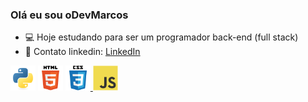 ### Olá eu sou oDevMarcos
- 💻 Hoje estudando para ser um programador back-end (full stack)
- 📧 Contato linkedin: [LinkedIn](https://www.linkedin.com/in/marcos-vin%C3%ADcius-8ab575260/) 


<a href="https://www.w3.org/html/" target="_blank"> <img src="https://github.com/devicons/devicon/blob/master/icons/python/python-original.svg" alt="html5" width="40" height="40"/></a> 
<a href="https://www.w3.org/html/" target="_blank"> <img src="https://raw.githubusercontent.com/devicons/devicon/master/icons/html5/html5-original-wordmark.svg" alt="html5" width="40" height="40"/></a> 
<a href="https://www.w3schools.com/css/" target="_blank"> <img src="https://raw.githubusercontent.com/devicons/devicon/master/icons/css3/css3-original-wordmark.svg" alt="css3" width="40" height="40"/> </a>
<a href="https://developer.mozilla.org/en-US/docs/Web/JavaScript" target="_blank"> <img src="https://raw.githubusercontent.com/devicons/devicon/master/icons/javascript/javascript-original.svg" alt="javascript" width="40" height="40"/> </a>
